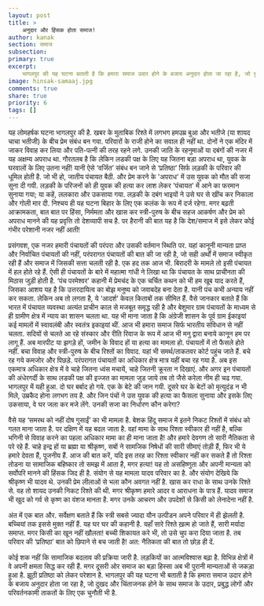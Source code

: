 ```yaml
---
layout: post
title: >
    अनुदार और हिंसक होता समाज!
author: kanak
section: समाज
subsection:
primary: true
excerpt:
    भागलपुर की यह घटना बताती है कि हमारा समाज उदार होने के बजाय अनुदार होता जा रहा है, जो दुखद और चिंताजनक होने के साथ समाज के उदार, प्रबुद्ध लोगों और परिवर्तनकामी ताकतों के लिए एक चुनौती भी है.
image: hinsak-samaaj.jpg
comments: true
share: true
priority: 6
tags: []
---
```


यह लोमहर्षक घटना भागलपुर की है. खबर के मुताबिक रिश्ते में लगभग हमउम्र बुआ और भतीजे (या शायद चाचा भतीजी) के बीच प्रेम संबंध बन गया. परिवारों के राजी होने का सवाल ही नहीं था. दोनों ने एक मंदिर में जाकर विवाह कर लिया और पति-पत्नी की तरह रहने लगे. उनकी जाति के रहनुमाओं या दबंगों की नजर में यह अक्षम्य अपराध था. गौरतलब है कि लेकिन लडकी पक्ष के लिए यह जितना बड़ा अपराध था, युवक के घरवालों के लिए उतना नहीं! यानी ऐसे ‘वर्जित’ संबंध बन जाने से ‘प्रतिष्ठा’ सिर्फ लड़की के परिवार की धूमिल होती है. जो भी हो, जातीय पंचायत बैठी. और प्रेम करने के 'अपराध' में उस युवक को मौत की सजा सुना दी गयी. लड़की के परिजनों को ही युवक की हत्या कर लाश लेकर 'पंचायत' में आने का फरमान सुनाया गया; या कहें, ललकारा और उकसाया गया. लड़की के दबंग भाइयों ने उसे घर से खींच कर निकाला और गोली मार दी. निश्चय ही यह घटना बिहार के लिए एक कलंक के रूप में दर्ज रहेगा. मगर बढ़ती आक्रामकता, बात बात पर हिंसा, निर्ममता और खास कर स्त्री-पुरुष के बीच सहज आकर्षण और प्रेम को अपराध मानने की यह प्रवृत्ति तो देशव्यापी सच है. पर हैरानी की बात यह है कि देश/समाज में इसे लेकर कोई गंभीर परेशानी नजर नहीं आती!

प्रसंगवश, एक नजर हमारी पंचायतों की परंपरा और उसकी वर्तमान स्थिति पर. यहां कानूनी मान्यता प्राप्त और निर्वाचित पंचायतों की नहीं, परंपरागत पंचायतों की बात की जा रही है, जो सही अर्थों में समाज स्वीकृत रही हैं और समाज में जिसकी सत्ता चलती रही है. एक हद तक आज भी. बिरादरी के मामले तो इसी पंचायत में हल होते रहे हैं. ऐसी ही पंचायतों के बारे में महात्मा गांधी ने लिखा था कि  पंचायत के साथ प्राचीनता की मिठास जुड़ी होती है. ‘पंच परमेश्वर’ कहानी में प्रेमचंद के एक चर्चित कथन को भी हम खूब याद करते हैं, जिसका आशय यह है कि उत्तरदायित्व का बोझ मनुष्य को जवाबदेह बना देता है. यानी पंच कभी अन्याय नहीं कर सकता. लेकिन अब तो लगता है, ये ‘आदर्श’ केवल किताबों तक सीमित हैं. वैसे जानकार बताते हैं कि भारत में पंचायत व्यवस्था अत्यंत प्राचीन काल से मजबूत समृद्ध रही है और बेशुमार ग्राम पंचायतों के माध्यम से ही ग्रामीण क्षेत्र में न्याय का शासन चलता था. यह भी माना जाता है कि अंग्रेजी शासन के पूर्व ग्राम ईकाइयां कई मामलों में स्वावलंबी और स्वतंत्र इकाइयां थीं. आज भी हमारा समाज सिर्फ भारतीय संविधान से नहीं चलता. सदियों से चलते आ रहे संस्कार और रीति रिवाज के रूप में आज भी मनु द्वारा बनाये कानून हम पर लागू हैं. अब मारपीट या झगड़े हों, जमीन के विवाद हों या हत्या का मामला हो. पंचायतों में तो फैसले होते नहीं. बचा विवाह और स्त्री-पुरुष के बीच रिश्तों का विवाद. यहां भी समर्थ/ताकतवर कोर्ट पहुंच जाते हैं. बचे रह गये कमजोर और पिछड़े. परंपरागत पंचायतों का अधिकार क्षेत्र मात्र यहीं बचा रह गया है. अब इस एकमात्र अधिकार क्षेत्र में वे चाहे जितना ध्वंस मचायें, चाहे जितनी क्रूरता न दिखाएं. और अगर इन पंचायतों की अंधेरगर्दी के साथ लडकी पक्ष की इज्जत का मामला जुड जाये तब तो जैसे करेला नीम ही चढ गया. भागलपुर में यही हुआ. दो घर बर्बाद हो गये. एक के बेटे की जान गयी. दूसरे घर के बेटों को मृत्युदंड न भी मिले, उम्रकैद होना लगभग तय है. और जिन पंचों ने उस युवक की हत्या का फैसला सुनाया और इसके लिए उकसाया, वे घर जला कर मजे लेंगे. उनकी सजा का निर्धारण कौन करेगा?

वैसे यह ‘समरथ को नहीं दोष गुसाईं’ का भी मामला है. बेशक हिंदू समाज में इतने निकट रिश्तों में संबंध को गलत माना जाता है. पर दक्षिण में यह बदल जाता है. वहां मामा के साथ रिश्ता स्वीकार ही नहीं है, बल्कि भगिनी से विवाह करने का पहला अधिकार मामा का ही माना जाता है! और हमारे देवगण तो सारी नैतिकता से परे रहे हैं. चाहे इन्द्र हों या ब्रह्मा या श्रीकृष्ण, सबों ने सामजिक निषेधों की सारी सीमाएं तोड़ी हैं, फिर भी ये हमारे देवता हैं, पूजनीय हैं. आज की बात करें, यदि इस तरह का रिश्ता स्वीकार नहीं कर सकते हैं तो रिश्ता तोडना या सामाजिक बहिष्कार तो समझ में आता है,  मगर हत्या! यह तो असहिष्णुता और अपनी मान्यता को सर्वोपरि मानने की हिंसक जिद ही है. संयोग से यह मामला यादव परिवार का है. और संयोग देखिये कि श्रीकृष्ण भी यादव थे. उनकी प्रेम लीलाओं से भला कौन अवगत नहीं है. खास कर राधा के साथ उनके रिश्ते से. वह तो शायद उनकी निकट रिश्ते की थी. मगर श्रीकृष्ण हमारे आदर व आराधना के पात्र हैं. यादव समाज भी खुद को गर्व से कृष्ण का वंशज मानता है. मगर उनके आचरण और उपदेशों से किसी को लेनादेना नहीं है.

अंत में एक बात और. सर्वेक्षण बताते हैं कि स्त्री सबसे ज्यादा यौन उत्पीडन अपने परिवार में ही झेलती है. बच्चियां तक इससे मुक्त नहीं हैं. यह घर घर की कहानी है. यहाँ सारे रिश्ते ख़त्म हो जाते हैं, सारी मर्यादा समाप्त. मगर किसी का खून नहीं खौलता! बच्ची शिकायत करे भी, तो उसे चुप करा दिया जाता है. तब परिवार की ‘प्रतिष्ठा’ बात को छिपाने से बच जाती है! अत: नैतिकता की बात तो छोड़ ही दें.

कोई शक नहीं कि सामाजिक बदलाव की प्रक्रिया जारी है. लड़कियों का आत्मविश्वास बढ़ा है. विभिन्न क्षेत्रों में वे अपनी क्षमता सिद्ध कर रही हैं. मगर दूसरी ओर समाज का बड़ा हिस्सा अब भी पुरानी मान्यताओं से जकड़ा हुआ है. झूठी प्रतिष्ठा को लेकर परेशान है. भागलपुर की यह घटना भी बताती है कि हमारा समाज उदार होने के बजाय अनुदार होता जा रहा है, जो दुखद और चिंताजनक होने के साथ समाज के उदार, प्रबुद्ध लोगों और परिवर्तनकामी ताकतों के लिए एक चुनौती भी है.